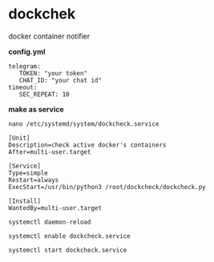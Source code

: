# dockchek
docker container notifier

**config.yml**
```
telegram:
   TOKEN: "your token"
   CHAT_ID: "your chat id"
timeout:
   SEC_REPEAT: 10
```
**make as service**
```
nano /etc/systemd/system/dockcheck.service
```
```
[Unit]
Description=check active docker's containers
After=multi-user.target

[Service]
Type=simple
Restart=always
ExecStart=/usr/bin/python3 /root/dockcheck/dockcheck.py

[Install]
WantedBy=multi-user.target
```
```
systemctl daemon-reload
```
```
systemctl enable dockcheck.service
```
```
systemctl start dockcheck.service
```
